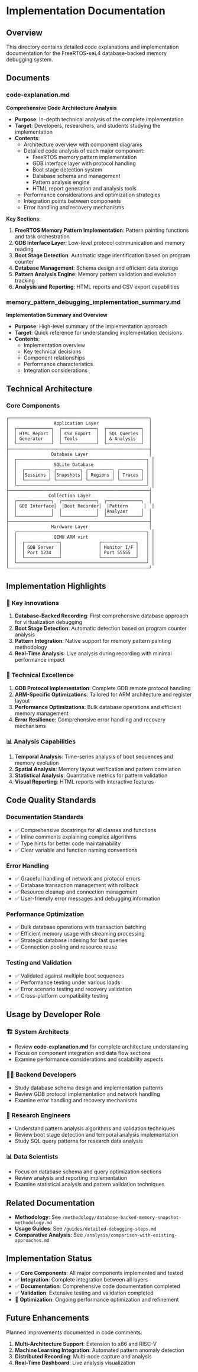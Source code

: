 # Implementation Documentation

## Overview

This directory contains detailed code explanations and implementation documentation for the FreeRTOS-seL4 database-backed memory debugging system.

## Documents

### code-explanation.md
**Comprehensive Code Architecture Analysis**

- **Purpose**: In-depth technical analysis of the complete implementation
- **Target**: Developers, researchers, and students studying the implementation
- **Contents**:
  - Architecture overview with component diagrams
  - Detailed code analysis of each major component:
    - FreeRTOS memory pattern implementation
    - GDB interface layer with protocol handling
    - Boot stage detection system
    - Database schema and management
    - Pattern analysis engine
    - HTML report generation and analysis tools
  - Performance considerations and optimization strategies
  - Integration points between components
  - Error handling and recovery mechanisms

**Key Sections**:
1. **FreeRTOS Memory Pattern Implementation**: Pattern painting functions and task orchestration
2. **GDB Interface Layer**: Low-level protocol communication and memory reading
3. **Boot Stage Detection**: Automatic stage identification based on program counter
4. **Database Management**: Schema design and efficient data storage
5. **Pattern Analysis Engine**: Memory pattern validation and evolution tracking
6. **Analysis and Reporting**: HTML reports and CSV export capabilities

### memory_pattern_debugging_implementation_summary.md
**Implementation Summary and Overview**

- **Purpose**: High-level summary of the implementation approach
- **Target**: Quick reference for understanding implementation decisions
- **Contents**:
  - Implementation overview
  - Key technical decisions
  - Component relationships
  - Performance characteristics
  - Integration considerations

## Technical Architecture

### Core Components

```
┌─────────────────────────────────────────────────────┐
│                 Application Layer                   │
│  ┌─────────────┐  ┌─────────────┐  ┌─────────────┐  │
│  │ HTML Report │  │ CSV Export  │  │ SQL Queries │  │
│  │ Generator   │  │ Tools       │  │ & Analysis  │  │
│  └─────────────┘  └─────────────┘  └─────────────┘  │
├─────────────────────────────────────────────────────┤
│                Database Layer                       │
│  ┌─────────────────────────────────────────────────┐ │
│  │              SQLite Database                    │ │
│  │  ┌─────────┐ ┌─────────┐ ┌─────────┐ ┌────────┐ │ │
│  │  │Sessions │ │Snapshots│ │ Regions │ │ Traces │ │ │
│  │  └─────────┘ └─────────┘ └─────────┘ └────────┘ │ │
│  └─────────────────────────────────────────────────┘ │
├─────────────────────────────────────────────────────┤
│               Collection Layer                      │
│  ┌─────────────┐  ┌─────────────┐  ┌─────────────┐  │
│  │ GDB Interface│  │Boot Recorder│  │Pattern      │  │
│  │             │  │             │  │Analyzer     │  │
│  └─────────────┘  └─────────────┘  └─────────────┘  │
├─────────────────────────────────────────────────────┤
│                Hardware Layer                       │
│  ┌─────────────────────────────────────────────────┐ │
│  │              QEMU ARM virt                      │ │
│  │  ┌─────────────┐              ┌─────────────┐   │ │
│  │  │ GDB Server  │              │ Monitor I/F │   │ │
│  │  │ Port 1234   │              │ Port 55555  │   │ │
│  │  └─────────────┘              └─────────────┘   │ │
│  └─────────────────────────────────────────────────┘ │
└─────────────────────────────────────────────────────┘
```

## Implementation Highlights

### 🎯 **Key Innovations**

1. **Database-Backed Recording**: First comprehensive database approach for virtualization debugging
2. **Boot Stage Detection**: Automatic detection based on program counter analysis
3. **Pattern Integration**: Native support for memory pattern painting methodology
4. **Real-Time Analysis**: Live analysis during recording with minimal performance impact

### 🔧 **Technical Excellence**

1. **GDB Protocol Implementation**: Complete GDB remote protocol handling
2. **ARM-Specific Optimizations**: Tailored for ARM architecture and register layout
3. **Performance Optimizations**: Bulk database operations and efficient memory management
4. **Error Resilience**: Comprehensive error handling and recovery mechanisms

### 📊 **Analysis Capabilities**

1. **Temporal Analysis**: Time-series analysis of boot sequences and memory evolution
2. **Spatial Analysis**: Memory layout verification and pattern correlation
3. **Statistical Analysis**: Quantitative metrics for pattern validation
4. **Visual Reporting**: HTML reports with interactive features

## Code Quality Standards

### **Documentation Standards**
- ✅ Comprehensive docstrings for all classes and functions
- ✅ Inline comments explaining complex algorithms
- ✅ Type hints for better code maintainability
- ✅ Clear variable and function naming conventions

### **Error Handling**
- ✅ Graceful handling of network and protocol errors
- ✅ Database transaction management with rollback
- ✅ Resource cleanup and connection management
- ✅ User-friendly error messages and debugging information

### **Performance Optimization**
- ✅ Bulk database operations with transaction batching
- ✅ Efficient memory usage with streaming processing
- ✅ Strategic database indexing for fast queries
- ✅ Connection pooling and resource reuse

### **Testing and Validation**
- ✅ Validated against multiple boot sequences
- ✅ Performance testing under various loads
- ✅ Error scenario testing and recovery validation
- ✅ Cross-platform compatibility testing

## Usage by Developer Role

### 🏗️ **System Architects**
- Review **code-explanation.md** for complete architecture understanding
- Focus on component integration and data flow sections
- Examine performance considerations and scalability aspects

### 👨‍💻 **Backend Developers**
- Study database schema design and implementation patterns
- Review GDB protocol implementation and network handling
- Examine error handling and recovery mechanisms

### 🔬 **Research Engineers**
- Understand pattern analysis algorithms and validation techniques
- Review boot stage detection and temporal analysis implementation
- Study SQL query patterns for research data analysis

### 📊 **Data Scientists**
- Focus on database schema and query optimization sections
- Review analysis and reporting implementation
- Examine statistical analysis and pattern validation techniques

## Related Documentation

- **Methodology**: See `/methodology/database-backed-memory-snapshot-methodology.md`
- **Usage Guides**: See `/guides/detailed-debugging-steps.md`
- **Comparative Analysis**: See `/analysis/comparison-with-existing-approaches.md`

## Implementation Status

- ✅ **Core Components**: All major components implemented and tested
- ✅ **Integration**: Complete integration between all layers
- ✅ **Documentation**: Comprehensive code documentation completed
- ✅ **Validation**: Extensive testing and validation completed
- 🔄 **Optimization**: Ongoing performance optimization and refinement

## Future Enhancements

Planned improvements documented in code comments:
1. **Multi-Architecture Support**: Extension to x86 and RISC-V
2. **Machine Learning Integration**: Automated pattern anomaly detection
3. **Distributed Recording**: Multi-node capture and analysis
4. **Real-Time Dashboard**: Live analysis visualization